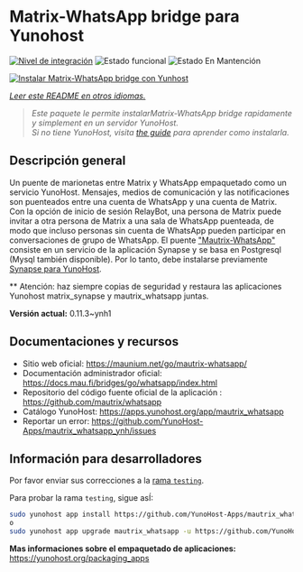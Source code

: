 <!--
Este archivo README esta generado automaticamente<https://github.com/YunoHost/apps/tree/master/tools/readme_generator>
No se debe editar a mano.
-->

# Matrix-WhatsApp bridge para Yunohost

[![Nivel de integración](https://apps.yunohost.org/badge/integration/mautrix_whatsapp)](https://ci-apps.yunohost.org/ci/apps/mautrix_whatsapp/)
![Estado funcional](https://apps.yunohost.org/badge/state/mautrix_whatsapp)
![Estado En Mantención](https://apps.yunohost.org/badge/maintained/mautrix_whatsapp)

[![Instalar Matrix-WhatsApp bridge con Yunhost](https://install-app.yunohost.org/install-with-yunohost.svg)](https://install-app.yunohost.org/?app=mautrix_whatsapp)

*[Leer este README en otros idiomas.](./ALL_README.md)*

> *Este paquete le permite instalarMatrix-WhatsApp bridge rapidamente y simplement en un servidor YunoHost.*  
> *Si no tiene YunoHost, visita [the guide](https://yunohost.org/install) para aprender como instalarla.*

## Descripción general

Un puente de marionetas entre Matrix y WhatsApp empaquetado como un servicio YunoHost.
Mensajes, medios de comunicación y las notificaciones son puenteados entre una cuenta de WhatsApp y una cuenta de Matrix.
Con la opción de inicio de sesión RelayBot, una persona de Matrix puede invitar a otra persona de Matrix a una sala de WhatsApp puenteada, de modo que incluso personas sin cuenta de WhatsApp pueden participar en conversaciones de grupo de WhatsApp.
El puente ["Mautrix-WhatsApp"](https://docs.mau.fi/bridges/go/whatsapp/index.html) consiste en un servicio de la aplicación Synapse y se basa en Postgresql (Mysql también disponible).
Por lo tanto, debe instalarse previamente [Synapse para YunoHost](https://github.com/YunoHost-Apps/synapse_ynh).

** Atención: haz siempre copias de seguridad y restaura las aplicaciones Yunohost matrix_synapse y mautrix_whatsapp juntas.

**Versión actual:** 0.11.3~ynh1
## Documentaciones y recursos

- Sitio web oficial: <https://maunium.net/go/mautrix-whatsapp/>
- Documentación administrador oficial: <https://docs.mau.fi/bridges/go/whatsapp/index.html>
- Repositorio del código fuente oficial de la aplicación : <https://github.com/mautrix/whatsapp>
- Catálogo YunoHost: <https://apps.yunohost.org/app/mautrix_whatsapp>
- Reportar un error: <https://github.com/YunoHost-Apps/mautrix_whatsapp_ynh/issues>

## Información para desarrolladores

Por favor enviar sus correcciones a la [rama `testing`](https://github.com/YunoHost-Apps/mautrix_whatsapp_ynh/tree/testing).

Para probar la rama `testing`, sigue asÍ:

```bash
sudo yunohost app install https://github.com/YunoHost-Apps/mautrix_whatsapp_ynh/tree/testing --debug
o
sudo yunohost app upgrade mautrix_whatsapp -u https://github.com/YunoHost-Apps/mautrix_whatsapp_ynh/tree/testing --debug
```

**Mas informaciones sobre el empaquetado de aplicaciones:** <https://yunohost.org/packaging_apps>
